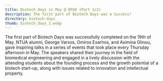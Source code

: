 ```yaml
---
title: Biotech Days in May @ NTUA (Part 1/2)
description: The first part of Biotech Days was a success!
directory: biotech-days
thumb: biotech_days_1.webp
---
```

The first part of Biotech Days was successfully completed on the 19th of May. NTUA alumni, George Varsos, Omiros Exarhos, and Asimina Glinou, gave inspiring talks in a series of events that took place every Thursday afternoon in May. The speakers shared their journey in the field of biomedical engineering and engaged in a lively discussion with the attending students about the founding process and the growth potential of a biotech start-up, along with issues related to innovation and intellectual property.
